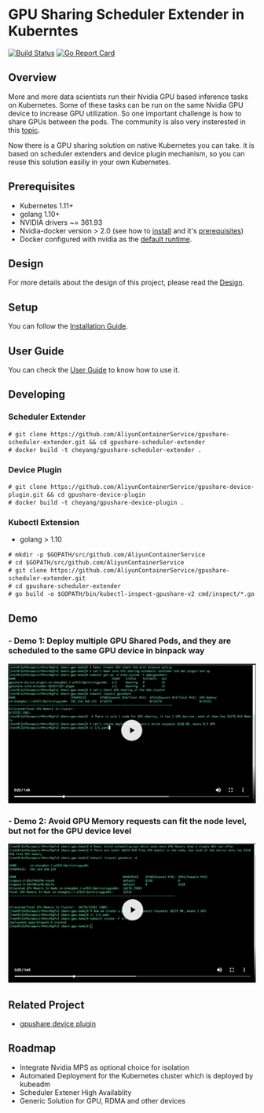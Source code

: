 # GPU Sharing Scheduler Extender in Kuberntes 

[![Build Status](https://travis-ci.org/AliyunContainerService/gpushare-scheduler-extender.svg?branch=master)](https://travis-ci.org/AliyunContainerService/gpushare-scheduler-extender) 
[![Go Report Card](https://goreportcard.com/badge/github.com/AliyunContainerService/gpushare-scheduler-extender)](https://goreportcard.com/report/github.com/AliyunContainerService/gpushare-scheduler-extender)


## Overview

More and more data scientists run their Nvidia GPU based inference tasks on Kubernetes. Some of these tasks can be run on the same Nvidia GPU device to increase GPU utilization. So one important challenge is how to share GPUs between the pods. The community is also very insterested in this [topic](https://github.com/kubernetes/kubernetes/issues/52757).

Now there is a GPU sharing solution on native Kubernetes you can take. it is based on scheduler extenders and device plugin mechanism, so you can reuse this solution easiliy in your own Kubernetes. 

## Prerequisites

- Kubernetes 1.11+
- golang 1.10+
- NVIDIA drivers ~= 361.93
- Nvidia-docker version > 2.0 (see how to [install](https://github.com/NVIDIA/nvidia-docker) and it's [prerequisites](https://github.com/nvidia/nvidia-docker/wiki/Installation-\(version-2.0\)#prerequisites))
- Docker configured with nvidia as the [default runtime](https://github.com/NVIDIA/nvidia-docker/wiki/Advanced-topics#default-runtime).

## Design

For more details about the design of this project, please read the [Design](docs/designs/designs.md).

## Setup

You can follow the [Installation Guide](docs/install.md).

## User Guide

You can check the [User Guide](docs/userguide.md) to know how to use it.

## Developing

### Scheduler Extender

```
# git clone https://github.com/AliyunContainerService/gpushare-scheduler-extender.git && cd gpushare-scheduler-extender
# docker build -t cheyang/gpushare-scheduler-extender .
```

### Device Plugin

```
# git clone https://github.com/AliyunContainerService/gpushare-device-plugin.git && cd gpushare-device-plugin
# docker build -t cheyang/gpushare-device-plugin .
```

### Kubectl Extension

- golang > 1.10

```
# mkdir -p $GOPATH/src/github.com/AliyunContainerService
# cd $GOPATH/src/github.com/AliyunContainerService
# git clone https://github.com/AliyunContainerService/gpushare-scheduler-extender.git
# cd gpushare-scheduler-extender
# go build -o $GOPATH/bin/kubectl-inspect-gpushare-v2 cmd/inspect/*.go
```

## Demo

### - Demo 1: Deploy multiple GPU Shared Pods, and they are scheduled to the same GPU device in binpack way 

[![](demo1.jpg)](http://cloud.video.taobao.com//play/u/2987821887/p/2/e/6/t/1/214292079721.mp4)

### - Demo 2:  Avoid GPU Memory requests can fit the node level, but not for the GPU device level

[![](demo2.jpg)](http://cloud.video.taobao.com//play/u/2987821887/p/2/e/6/t/1/214235285109.mp4)

## Related Project

- [gpushare device plugin](https://github.com/AliyunContainerService/gpushare-device-plugin.git)

## Roadmap

- Integrate Nvidia MPS as optional choice for isolation
- Automated Deployment for the Kubernetes cluster which is deployed by kubeadm
- Scheduler Extener High Availablity
- Generic Solution for GPU, RDMA and other devices
